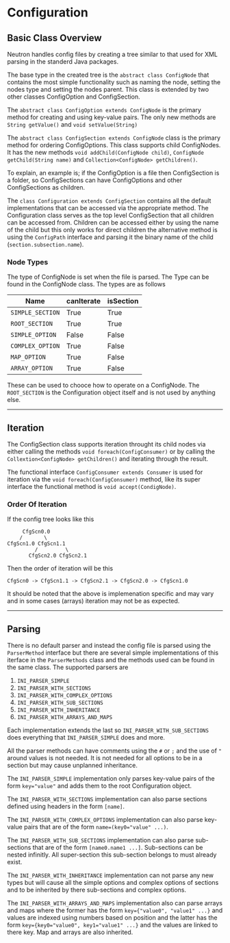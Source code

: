 # Configuration

## Basic Class Overview

Neutron handles config files by creating a tree similar to that used for XML parsing in the standerd Java packages.

The base type in the created tree is the `abstract class ConfigNode` that contains the most simple functionality such as naming the node, setting the nodes type and setting the nodes parent. This class is extended by two other classes ConfigOption and ConfigSection.

The `abstract class ConfigOption extends ConfigNode` is the primary method for creating and using key-value pairs. The only new methods are `String getValue()` and `void setValue(String)`

The `abstract class ConfigSection extends ConfigNode` class is the primary method for ordering ConfigOptions. This class supports child ConfigNodes. It has the new methods `void addChild(ConfigNode child)`, `ConfigNode getChild(String name)` and `Collection<ConfigNode> getChildren()`.

To explain, an example is; if the ConfigOption is a file then ConfigSection is a folder, so ConfigSections can have ConfigOptions and other ConfigSections as children.

The `class Configuration extends ConfigSection` contains all the default implementations that can be accessed via the appropriate method. The Configuration class serves as the top level ConfigSection that all children can be accessed from. Children can be accessed either by using the name of the child but this only works for direct children the alternative method is using the `ConfigPath` interface and parsing it the binary name of the child (`section.subsection.name`).

### Node Types

The type of ConfigNode is set when the file is parsed. The Type can be found in the ConfigNode class. The types are as follows

| Name             | canIterate | isSection |
|------------------|------------|-----------|
| `SIMPLE_SECTION` | True       | True      |
| `ROOT_SECTION`   | True       | True      |
| `SIMPLE_OPTION`  | False      | False     |
| `COMPLEX_OPTION` | True       | False     |
| `MAP_OPTION`     | True       | False     |
| `ARRAY_OPTION`   | True       | False     |

These can be used to chooce how to operate on a ConfigNode. The `ROOT_SECTION` is the Configuration object itself and is not used by anything else.

---

## Iteration

The ConfigSection class supports iteration throught its child nodes via either calling the methods `void foreach(ConfigConsumer)` or by calling the `Collextion<ConfigNode> getChildren()` and iterating through the result.

The functional interface `ConfigConsumer extends Consumer` is used for iteration via the `void foreach(ConfigConsumer)` method, like its super interface the functional method is `void accept(CondigNode)`.

### Order Of Iteration

If the config tree looks like this

```
     CfgScn0.0
    /       \
CfgScn1.0 CfgScn1.1
         /         \
       CfgScn2.0 CfgScn2.1
```

Then the order of iteration will be this

```
CfgScn0 -> CfgScn1.1 -> CfgScn2.1 -> CfgScn2.0 -> CfgScn1.0
```

It should be noted that the above is implemenation specific and may vary and in some cases (arrays) iteration may not be as expected.

---

## Parsing

There is no default parser and instead the config file is parsed using the `ParserMethod` interface but there are several simple implementations of this iterface in the `ParserMethods` class and the methods used can be found in the same class. The supported parsers are

1. `INI_PARSER_SIMPLE`
2. `INI_PARSER_WITH_SECTIONS`
3. `INI_PARSER_WITH_COMPLEX_OPTIONS`
4. `INI_PARSER_WITH_SUB_SECTIONS`
5. `INI_PARSER_WITH_INHERITANCE`
6. `INI_PARSER_WITH_ARRAYS_AND_MAPS`

Each implementation extends the last so `INI_PARSER_WITH_SUB_SECTIONS` does everything that `INI_PARSER_SIMPLE` does and more.

All the parser methods can have comments using the `#` or `;` and the use of `"` around values is not needed. It is not needed for all options to be in a section but may cause unplanned inheritance.

The `INI_PARSER_SIMPLE` implementation only parses key-value pairs of the form `key="value"` and adds them to the root Configuration object.

The `INI_PARSER_WITH_SECTIONS` implementation can also parse sections defined using headers in the form `[name]`.

The `INI_PARSER_WITH_COMPLEX_OPTIONS` implementation can also parse key-value pairs that are of the form `name=(key0="value" ...)`.

The `INI_PARSER_WITH_SUB_SECTIONS` implementation can also parse sub-sections that are of the form `[name0.name1 ...]`. Sub-sections can be nested infinitly. All super-section this sub-section belongs to must already exist.

The `INI_PARSER_WITH_INHERITANCE` implementation can not parse any new types but will cause all the simple options and complex options of sections and to be inherited by there sub-sections and complex options.

The `INI_PARSER_WITH_ARRAYS_AND_MAPS` implementation also can parse arrays and maps where the former has the form `key={"value0", "value1" ...}` and values are indexed using numbers based on position and the latter has the form `key={key0="value0", key1="value1" ...}` and the values are linked to there key. Map and arrays are also inherited.